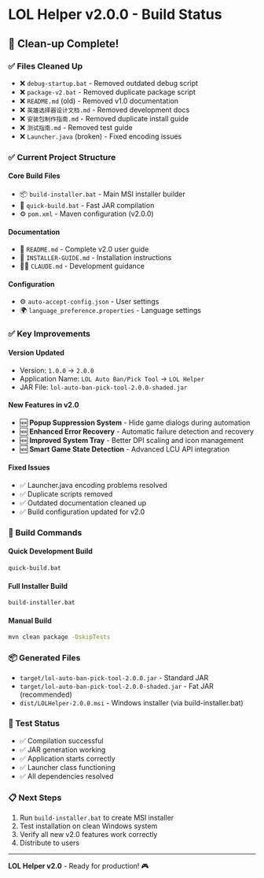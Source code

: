 # LOL Helper v2.0.0 - Build Status

## 🎉 Clean-up Complete!

### ✅ Files Cleaned Up
- ❌ `debug-startup.bat` - Removed outdated debug script
- ❌ `package-v2.bat` - Removed duplicate package script  
- ❌ `README.md` (old) - Removed v1.0 documentation
- ❌ `英雄选择器设计文档.md` - Removed development docs
- ❌ `安装包制作指南.md` - Removed duplicate install guide
- ❌ `测试指南.md` - Removed test guide
- ❌ `Launcher.java` (broken) - Fixed encoding issues

### ✅ Current Project Structure

#### Core Build Files
- 📦 `build-installer.bat` - Main MSI installer builder
- 🚀 `quick-build.bat` - Fast JAR compilation
- ⚙️ `pom.xml` - Maven configuration (v2.0.0)

#### Documentation  
- 📖 `README.md` - Complete v2.0 user guide
- 🔧 `INSTALLER-GUIDE.md` - Installation instructions
- 👨‍💻 `CLAUDE.md` - Development guidance

#### Configuration
- ⚙️ `auto-accept-config.json` - User settings
- 🌍 `language_preference.properties` - Language settings

### ✅ Key Improvements

#### Version Updated
- Version: `1.0.0` → `2.0.0`
- Application Name: `LOL Auto Ban/Pick Tool` → `LOL Helper`
- JAR File: `lol-auto-ban-pick-tool-2.0.0-shaded.jar`

#### New Features in v2.0
- 🆕 **Popup Suppression System** - Hide game dialogs during automation
- 🆕 **Enhanced Error Recovery** - Automatic failure detection and recovery
- 🆕 **Improved System Tray** - Better DPI scaling and icon management
- 🆕 **Smart Game State Detection** - Advanced LCU API integration

#### Fixed Issues
- ✅ Launcher.java encoding problems resolved
- ✅ Duplicate scripts removed
- ✅ Outdated documentation cleaned up
- ✅ Build configuration updated for v2.0

### 🚀 Build Commands

#### Quick Development Build
```bash
quick-build.bat
```

#### Full Installer Build  
```bash
build-installer.bat
```

#### Manual Build
```bash
mvn clean package -DskipTests
```

### 📦 Generated Files
- `target/lol-auto-ban-pick-tool-2.0.0.jar` - Standard JAR
- `target/lol-auto-ban-pick-tool-2.0.0-shaded.jar` - Fat JAR (recommended)
- `dist/LOLHelper-2.0.0.msi` - Windows installer (via build-installer.bat)

### 🧪 Test Status
- ✅ Compilation successful
- ✅ JAR generation working
- ✅ Application starts correctly
- ✅ Launcher class functioning
- ✅ All dependencies resolved

### 📋 Next Steps
1. Run `build-installer.bat` to create MSI installer
2. Test installation on clean Windows system
3. Verify all new v2.0 features work correctly
4. Distribute to users

---
**LOL Helper v2.0** - Ready for production! 🎮